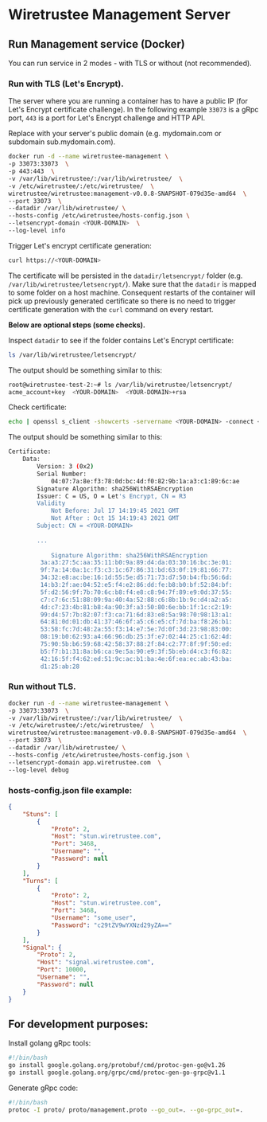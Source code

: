 # Wiretrustee Management Server

## Run Management service (Docker)

You can run service in 2 modes - with TLS or without (not recommended).

### Run with TLS (Let's Encrypt). 

The server where you are running a container has to have a public IP (for Let's Encrypt certificate challenge).
In the following example ```33073``` is a gRpc port, ```443``` is a port for Let's Encrypt challenge and HTTP API.

Replace <YOUR-DOMAIN> with your server's public domain (e.g. mydomain.com or subdomain sub.mydomain.com).

```bash
docker run -d --name wiretrustee-management \
-p 33073:33073  \
-p 443:443  \
-v /var/lib/wiretrustee/:/var/lib/wiretrustee/  \
-v /etc/wiretrustee/:/etc/wiretrustee/  \
wiretrustee/wiretrustee:management-v0.0.8-SNAPSHOT-079d35e-amd64  \
--port 33073  \
--datadir /var/lib/wiretrustee/ \
--hosts-config /etc/wiretrustee/hosts-config.json \
--letsencrypt-domain <YOUR-DOMAIN>  \
--log-level info
```

Trigger Let's encrypt certificate generation:
```bash
curl https://<YOUR-DOMAIN>
```

The certificate will be persisted in the ```datadir/letsencrypt/``` folder (e.g. ```/var/lib/wiretrustee/letsencrypt/```). Make sure that the ```datadir``` is mapped to some folder on a host machine.
Consequent restarts of the container will pick up previously generated certificate so there is no need to trigger certificate generation with the ```curl``` command on every restart.

**Below are optional steps (some checks).**

Inspect ```datadir``` to see if the folder contains Let's Encrypt certificate:
```bash
ls /var/lib/wiretrustee/letsencrypt/
```

The output should be something similar to this:

```bash
root@wiretrustee-test-2:~# ls /var/lib/wiretrustee/letsencrypt/
acme_account+key  <YOUR-DOMAIN>  <YOUR-DOMAIN>+rsa
```

Check certificate:
```bash
echo | openssl s_client -showcerts -servername <YOUR-DOMAIN> -connect <YOUR-DOMAIN>:33073 2>/dev/null | openssl x509 -inform pem -noout -text
```

The output should be something similar to this:
```bash
Certificate:
    Data:
        Version: 3 (0x2)
        Serial Number:
            04:07:7a:8e:f3:78:0d:bc:4d:f0:82:9b:1a:a3:c1:89:6c:ae
        Signature Algorithm: sha256WithRSAEncryption
        Issuer: C = US, O = Let's Encrypt, CN = R3
        Validity
            Not Before: Jul 17 14:19:45 2021 GMT
            Not After : Oct 15 14:19:43 2021 GMT
        Subject: CN = <YOUR-DOMAIN>
        
        ...        
        
            Signature Algorithm: sha256WithRSAEncryption
         3a:a3:27:5c:aa:35:11:b0:9a:89:d4:da:03:30:16:bc:3e:01:
         9f:7a:14:0a:1c:f3:c3:1c:67:86:31:bd:63:0f:19:81:66:77:
         34:32:e8:ac:be:16:1d:55:5e:d5:71:73:d7:50:b4:fb:56:6d:
         14:b3:2f:ae:04:52:e5:f4:e2:86:dd:fe:b8:b0:bf:52:84:bf:
         5f:d2:56:9f:7b:70:6c:b8:f4:e8:c8:94:7f:89:e9:0d:37:55:
         c7:c7:6c:51:88:09:9a:40:4a:52:88:c6:8b:1b:9c:d4:a2:a5:
         4d:c7:23:4b:81:b8:4a:90:3f:a3:50:80:6e:bb:1f:1c:c2:19:
         99:d4:57:7b:82:07:f3:ca:71:6d:83:e8:5a:98:70:98:13:a1:
         64:81:0d:01:db:41:37:46:6f:a5:c6:e5:cf:7d:ba:f8:26:b1:
         53:58:fc:7d:48:2a:55:f3:14:e7:5e:7d:0f:3d:23:98:83:00:
         08:19:b0:62:93:a4:66:96:db:25:3f:e7:02:44:25:c1:62:4d:
         75:90:5b:b6:59:68:42:58:37:88:2f:84:c2:77:8f:9f:50:ed:
         b5:f7:b1:31:8a:b6:ca:9e:5a:90:e9:3f:5b:eb:d4:c3:f6:82:
         42:16:5f:f4:62:ed:51:9c:ac:b1:ba:4e:6f:ea:ec:ab:43:ba:
         d1:25:ab:28

```

### Run without TLS.

```bash
docker run -d --name wiretrustee-management \
-p 33073:33073  \
-v /var/lib/wiretrustee/:/var/lib/wiretrustee/  \
-v /etc/wiretrustee/:/etc/wiretrustee/  \
wiretrustee/wiretrustee:management-v0.0.8-SNAPSHOT-079d35e-amd64  \
--port 33073  \
--datadir /var/lib/wiretrustee/ \
--hosts-config /etc/wiretrustee/hosts-config.json \
--letsencrypt-domain app.wiretrustee.com  \
--log-level debug
```

### hosts-config.json file example:

```json
{
    "Stuns": [
        {
            "Proto": 2,
            "Host": "stun.wiretrustee.com",
            "Port": 3468,
            "Username": "",
            "Password": null
        }
    ],
    "Turns": [
        {
            "Proto": 2,
            "Host": "stun.wiretrustee.com",
            "Port": 3468,
            "Username": "some_user",
            "Password": "c29tZV9wYXNzd29yZA=="
        }
    ],
    "Signal": {
        "Proto": 2,
        "Host": "signal.wiretrustee.com",
        "Port": 10000,
        "Username": "",
        "Password": null
    }
}
```

## For development purposes:

Install golang gRpc tools:
```bash
#!/bin/bash
go install google.golang.org/protobuf/cmd/protoc-gen-go@v1.26
go install google.golang.org/grpc/cmd/protoc-gen-go-grpc@v1.1
```

Generate gRpc code:

```bash
#!/bin/bash
protoc -I proto/ proto/management.proto --go_out=. --go-grpc_out=.
```

